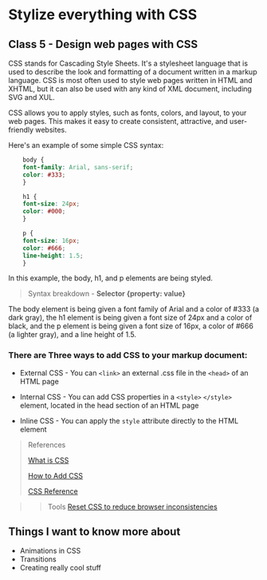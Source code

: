 # Stylize everything with CSS

## Class 5 - Design web pages with CSS

CSS stands for Cascading Style Sheets. It's a stylesheet language that is used to describe the look and formatting of a document written in a markup language. CSS is most often used to style web pages written in HTML and XHTML, but it can also be used with any kind of XML document, including SVG and XUL.

CSS allows you to apply styles, such as fonts, colors, and layout, to your web pages. This makes it easy to create consistent, attractive, and user-friendly websites.

Here's an example of some simple CSS syntax:

```css
    body {
    font-family: Arial, sans-serif;
    color: #333;
    }

    h1 {
    font-size: 24px;
    color: #000;
    }

    p {
    font-size: 16px;
    color: #666;
    line-height: 1.5;
    }
```

In this example, the body, h1, and p elements are being styled. 

>Syntax breakdown - **Selector {property: value}**

The body element is being given a font family of Arial and a color of #333 (a dark gray), the h1 element is being given a font size of 24px and a color of black, and the p element is being given a font size of 16px, a color of #666 (a lighter gray), and a line height of 1.5.

### There are Three ways to add CSS to your markup document:

- External CSS - You can `<link>` an external .css file in the `<head>` of an HTML page

- Internal CSS - You can add CSS properties in a `<style>` `</style>` element, located in the head section of an HTML page

- Inline CSS - You can apply the `style` attribute directly to the HTML element

>References
>
>[What is CSS](https://developer.mozilla.org/en-US/docs/Learn/CSS/First_steps/What_is_CSS)
>
>[How to Add CSS](https://www.w3schools.com/css/css_howto.asp)
>
>[CSS Reference](https://developer.mozilla.org/en-US/docs/Web/CSS/Reference)
>

>>Tools
>>[Reset CSS to reduce browser inconsistencies](https://meyerweb.com/eric/tools/css/reset/)



## Things I want to know more about
- Animations in CSS
- Transitions
- Creating really cool stuff